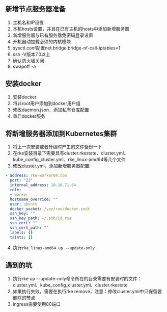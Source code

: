 ## 新增节点服务器准备

1. 主机名和IP设置
2. 本机hosts设置，并且在已有主机的hosts中添加新增服务器
3. 新增服务器与已有服务器免密码登录设置
4. 开机自动加载必须的内核模块
5. sysctl.conf配置net.bridge.bridge-nf-call-iptables=1
6. ssh -V版本7.0以上
7. 确认防火墙关闭
8. swapoff -a

## 安装docker

1. 安装docker
2. 将非root用户添加到docker用户组
3. 修改daemon.json，添加私有仓库配置
4. 重启docker服务 

## 将新增服务器添加到Kubernetes集群

1. 将上一次安装或者升级时产生的文件备份一下
2. 在rke安装目录下需要具有cluster.rkestate、cluster.yml、kube_config_cluster.yml、rke_linux-amd64等几个文件
3. 修改cluster.yml，添加新增服务器配置:

```yaml
- address: rke-worker04.com
  port: "22"
  internal_address: 10.10.71.84
  role:
  - worker
  hostname_override: ""
  user: ubuntu
  docker_socket: /var/run/docker.sock
  ssh_key: ""
  ssh_key_path: ~/.ssh/id_rsa
  ssh_cert: ""
  ssh_cert_path: ""
  labels: {}
  taints: []
```

4. 执行`rke_linux-amd64 up --update-only`

## 遇到的坑

1. 执行rke up --update-only命令所在的目录需要有安装时的文件：cluster.yml、kube_config_cluster.yml、cluster.rkestate
2. 如果执行失败，需要在执行rke remove，注意：修改cluster.yml中只保留要删除的节点
3. ingress需要使用80端口